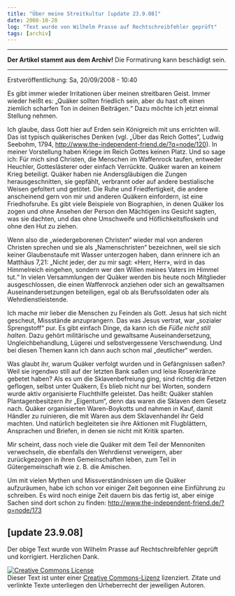 ```yaml
---
title: "Über meine Streitkultur [update 23.9.08]"
date: 2008-10-28
log: "Text wurde von Wilhelm Prasse auf Rechtschreibfehler geprüft"
tags: [archiv]
---
```

<hr><b>Der Artikel stammt aus dem Archiv!</b> Die Formatirung kann beschädigt sein.<hr>
Erstveröffentlichung: Sa, 20/09/2008 - 10:40

Es gibt immer wieder Irritationen über meinen streitbaren Geist. Immer wieder heißt es: „Quäker sollten friedlich sein, aber du hast oft einen ziemlich scharfen Ton in deinen Beiträgen.“ Dazu möchte ich jetzt einmal Stellung nehmen.

Ich glaube, dass Gott hier auf Erden sein Königreich mit uns errichten will. Das ist typisch quäkerisches Denken (vgl. „Über das Reich Gottes“, Ludwig Seebohm, 1794, http://www.the-independent-friend.de/?q=node/120). In meiner Vorstellung haben Kriege im Reich Gottes keinen Platz. Und so sage ich: Für mich sind Christen, die Menschen im Waffenrock taufen, entweder Heuchler, Gotteslästerer oder einfach Verrückte. Quäker waren an keinem Krieg beteiligt. Quäker haben nie Andersgläubigen die Zungen herausgeschnitten, sie gepfählt, verbrannt oder auf andere bestialische Weisen gefoltert und getötet. Die Ruhe und Friedfertigkeit, die andere anscheinend gern von mir und anderen Quäkern einfordern, ist eine Friedhofsruhe. Es gibt viele Beispiele von Biographien, in denen Quäker los zogen und ohne Ansehen der Person den Mächtigen ins Gesicht sagten, was sie dachten, und das ohne Umschweife und Höflichkeitsfloskeln und ohne den Hut zu ziehen.

Wenn also die „wiedergeborenen Christen“ wieder mal von anderen Christen sprechen und sie als „Namenschristen“ bezeichnen, weil sie sich keiner Glaubenstaufe mit Wasser unterzogen haben, dann erinnere ich an Matthäus 7,21: „Nicht jeder, der zu mir sagt: «Herr, Herr», wird in das Himmelreich eingehen, sondern wer den Willen meines Vaters im Himmel tut.“ In vielen Versammlungen der Quäker werden bis heute noch Mitglieder ausgeschlossen, die einen Waffenrock anziehen oder sich an gewaltsamen Auseinandersetzungen beteiligen, egal ob als Berufssoldaten oder als Wehrdienstleistende. 

Ich mache mir lieber die Menschen zu Feinden als Gott. Jesus hat sich nicht gescheut, Missstände anzuprangern. Das was Jesus vertrat, war „sozialer Sprengstoff“ pur. Es gibt einfach Dinge, da kann ich die <i>Füße nicht still halten</i>. Dazu gehört militärische und gewaltsame Auseinandersetzung, Ungleichbehandlung, Lügerei und selbstvergessene Verschwendung. Und bei diesen Themen kann ich dann auch schon mal „deutlicher“ werden.

Was glaubt ihr, warum Quäker verfolgt wurden und in Gefängnissen saßen? Weil sie irgendwo still auf der letzten Bank saßen und leise Rosenkränze gebetet haben? Als es um die Sklavenbefreiung ging, sind richtig die Fetzen geflogen, selbst unter Quäkern, Es blieb nicht nur bei Worten, sondern wurde aktiv organisierte Fluchthilfe geleistet. Das heißt: Quäker stahlen Plantagenbesitzern ihr „Eigentum“, denn das waren die Sklaven dem Gesetz nach. Quäker organisierten Waren-Boykotts und nahmen in Kauf, damit Händler zu ruinieren, die mit Waren aus dem Sklavenhandel ihr Geld machten. Und natürlich begleiteten sie ihre Aktionen mit Flugblättern, Ansprachen und Briefen, in denen sie nicht mit Kritik sparten.

Mir scheint, dass noch viele die Quäker mit dem Teil der Mennoniten verwechseln, die ebenfalls den Wehrdienst verweigern, aber zurückgezogen in ihren Gemeinschaften leben, zum Teil in Gütergemeinschaft wie z. B. die Amischen.

Um mit vielen Mythen und Missverständnissen um die Quäker aufzuräumen, habe ich schon vor einiger Zeit begonnen eine Einführung zu schreiben. Es wird noch einige Zeit dauern bis das fertig ist, aber einige Sachen sind dort schon zu finden: http://www.the-independent-friend.de/?q=node/173


<h2>[update 23.9.08]</h2>
Der obige Text wurde von Wilhelm Prasse auf Rechtschreibfehler geprüft und korrigiert. Herzlichen Dank.


<a rel="license" href="http://creativecommons.org/licenses/by-sa/2.0/de/"> <img alt="Creative Commons License" style="border-width:0" src="http://i.creativecommons.org/l/by-sa/2.0/de/88x31.png"/></a><br/>Dieser Text ist unter einer <a rel="license" href="http://creativecommons.org/licenses/by-sa/2.0/de/">Creative Commons-Lizenz</a> lizenziert. Zitate und verlinkte Texte unterliegen den Urheberrecht der jeweiligen Autoren.
